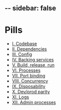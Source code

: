 --
sidebar: false
---

# Pills

- [I. Codebase](./01-codebase.md)
- [II. Dependencies](./02-dependencies.md)
- [III. Config](./03-config.md)
- [IV. Backing services](./04-backing-services.md)
- [V. Build, release, run](./05-build-release-run.md)
- [VI. Processes](./06-processes.md)
- [VII. Port binding](./07-port-binding.md)
- [VIII. Concurrency](./08-concurrency.md)
- [IX. Disposability](./09-disposability.md)
- [X. Dev/prod parity](./10-dev-prod-parity.md)
- [XI. Logs](./11-logs.md)
- [XII. Admin processes](./12-admin-processes.md)
